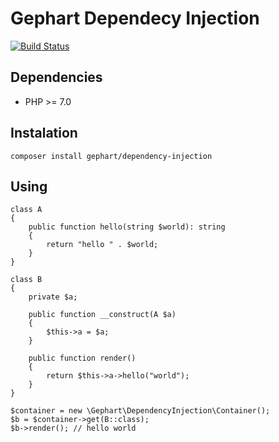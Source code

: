 Gephart Dependecy Injection
===

[![Build Status](https://travis-ci.org/gephart/dependency-injection.svg?branch=master)](https://travis-ci.org/gephart/dependency-injection)

Dependencies
---
 - PHP >= 7.0

Instalation
---

```
composer install gephart/dependency-injection
```

Using
---
```
class A
{
    public function hello(string $world): string
    {
        return "hello " . $world;
    }
}

class B
{
    private $a;

    public function __construct(A $a)
    {
        $this->a = $a;
    }

    public function render()
    {
        return $this->a->hello("world");
    }
}

$container = new \Gephart\DependencyInjection\Container();
$b = $container->get(B::class);
$b->render(); // hello world
```